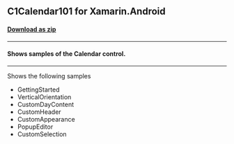 ## C1Calendar101 for Xamarin.Android
#### [Download as zip](https://grapecity.github.io/DownGit/#/home?url=https://github.com/GrapeCity/ComponentOne-Xamarin-Samples/tree/master/Android/C1Calendar101)
____
#### Shows samples of the Calendar control.
____
Shows the following samples


* GettingStarted
* VerticalOrientation
* CustomDayContent
* CustomHeader
* CustomAppearance
* PopupEditor
* CustomSelection

	
